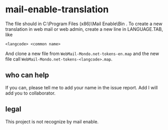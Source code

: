 # mail-enable-translation
The file should in C:\Program Files (x86)\Mail Enable\Bin . 
To create a new translation in web mail or web admin, create a new line in LANGUAGE.TAB, like
```
<langcode> <common name>
```
And clone a new file from ```WebMail-Mondo.net-tokens-en.map``` and the new file call ```WebMail-Mondo.net-tokens-<langcode>.map```.

who can help
----
If you can, please tell me to add your name in the issue report. Add I will add you to collaborator.

legal
----
This project is not recognize by mail enable.
